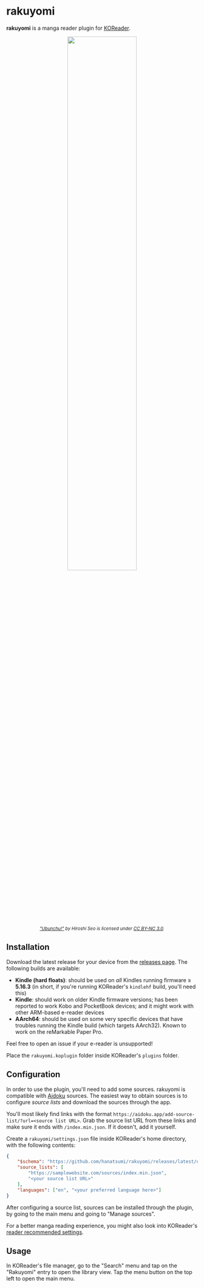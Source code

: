 # rakuyomi

**rakuyomi** is a manga reader plugin for [KOReader](https://github.com/koreader/koreader).

<p align="center">
    <img src="docs/demo.gif" width="60%" />
    <br/>
    <em><small><a href="https://seotch.wordpress.com/ubunchu/">"Ubunchu!"</a> by Hiroshi Seo is licensed under <a href="https://creativecommons.org/licenses/by-nc/3.0/">CC BY-NC 3.0</a>.</small></em>
</p>

## Installation

Download the latest release for your device from the [releases page](https://github.com/hanatsumi/rakuyomi/releases). The following builds are available:
- **Kindle (hard floats)**: should be used on _all_ Kindles running firmware ≥ **5.16.3** (in short, if you're running KOReader's `kindlehf` build, you'll need this)
- **Kindle**: should work on older Kindle firmware versions; has been reported to work Kobo and PocketBook devices; and it might work with other ARM-based e-reader devices
- **AArch64**: should be used on some very specific devices that have troubles running the Kindle build (which targets AArch32). Known to work on the reMarkable Paper Pro.

Feel free to open an issue if your e-reader is unsupported!

Place the `rakuyomi.koplugin` folder inside KOReader's `plugins` folder.

## Configuration

In order to use the plugin, you'll need to add some sources. rakuyomi is compatible with [Aidoku](https://github.com/Aidoku/Aidoku) sources. The easiest way to obtain sources is to configure _source lists_ and download the sources through the app.

You'll most likely find links with the format `https://aidoku.app/add-source-list/?url=<source list URL>`. Grab the source list URL from these links and make sure it ends with `/index.min.json`. If it doesn't, add it yourself.

Create a `rakuyomi/settings.json` file inside KOReader's home directory, with the following contents:

```json
{
    "$schema": "https://github.com/hanatsumi/rakuyomi/releases/latest/download/settings.schema.json",
    "source_lists": [
        "https://samplewebsite.com/sources/index.min.json",
        "<your source list URL>"
    ],
    "languages": ["en", "<your preferred language here>"]
}
```

After configuring a source list, sources can be installed through the plugin, by going to the main menu and going to "Manage sources".

For a better manga reading experience, you might also look into KOReader's [reader recommended settings](./docs/reader-recommended-settings/index.md).

## Usage

In KOReader's file manager, go to the "Search" menu and tap on the "Rakuyomi" entry to open the library view. Tap the menu button on the top left to open the main menu.
